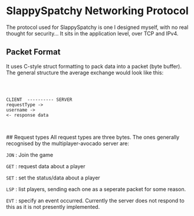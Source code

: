 # SlappySpatchy Networking Protocol
The protocol used for SlappySpatchy is one I designed myself, with no real thought for security... It sits in the application level, over TCP and IPv4. 
## Packet Format
It uses C-style struct formatting to pack data into a packet (byte buffer). The general structure the average exchange would look like this: <pre>
```
CLIENT	---------- SERVER
requestType ->
username ->
<- response data
```
</pre>
## Request types
All request types are three bytes. The ones generally recognised by the multiplayer-avocado server are:

`JON` : Join the game

`GET` : request data about a player

`SET` : set the status/data about a player

`LSP` : list players, sending each one as a seperate packet for some reason.

`EVT` : specify an event occurred. Currently the server does not respond to this as it is not presently implemented.
